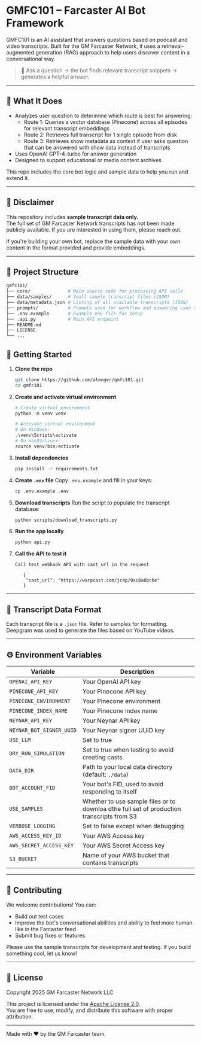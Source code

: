 # GMFC101 – Farcaster AI Bot Framework

GMFC101 is an AI assistant that answers questions based on podcast and video transcripts. Built for the GM Farcaster Network, it uses a retrieval-augmented generation (RAG) approach to help users discover content in a conversational way.

> 💬 Ask a question → the bot finds relevant transcript snippets → generates a helpful answer.

---

## 🧠 What It Does

- Analyzes user question to deterimine which route is best for answering:
  - Route 1: Queries a vector database (Pinecone) across all episodes for relevant transcript embeddings
  - Route 2: Retrieves full transcript for 1 single episode from disk
  - Route 3: Retrieves show metadata as context if user asks question that can be answered with show data instead of transcripts
- Uses OpenAI GPT-4-turbo for answer generation
- Designed to support educational or media content archives

This repo includes the core bot logic and sample data to help you run and extend it.

---

## 🛑 Disclaimer

This repository includes **sample transcript data only.**  
The full set of GM Farcaster Network transcripts has not been made publicly available.
If you are interested in using them, please reach out.

If you're building your own bot, replace the sample data with your own content in the format provided and provide embeddings.

---

## 📁 Project Structure

```bash
gmfc101/
├── core/              # Main source code for processing API calls
├── data/samples/      # Small sample transcript files (JSON)
├── data/metadata.json # Listing of all available transcripts (JSON)
├── prompts/           # Prompts used for workflow and answering user query
├── .env.example       # Example env file for setup
├── .api.py            # Main API endpoint
├── README.md
├── LICENSE
└── ...
```

## 🚀 Getting Started

1. **Clone the repo**

   ```bash
   git clone https://github.com/atenger/gmfc101.git
   cd gmfc101
   ```

2. **Create and activate virtual environment**

   ```powershell
   # Create virtual environment
   python -m venv venv

   # Activate virtual environment
   # On Windows:
   .\venv\Scripts\activate
   # On macOS/Linux:
   source venv/bin/activate
   ```

3. **Install dependencies**

   ```bash
   pip install -r requirements.txt
   ```

4. **Create `.env` file**
   Copy `.env.example` and fill in your keys:

   ```bash
   cp .env.example .env
   ```

5. **Download transcripts**
   Run the script to populate the transcript database:

   ```bash
   python scripts/download_transcripts.py
   ```

6. **Run the app locally**

   ```bash
   python api.py
   ```

7. **Call the API to test it**

   ```
   Call test_webhook API with cast_url in the request

      {
       "cast_url": "https://warpcast.com/jc4p/0xc8a8bcbe"
      }
   ```

---

## 🧪 Transcript Data Format

Each transcript file is a `.json` file.
Refer to samples for formatting.  
Deepgram was used to generate the files based on YouTube videos.

---

## ⚙️ Environment Variables

| Variable                 | Description                                                                               |
| ------------------------ | ----------------------------------------------------------------------------------------- |
| `OPENAI_API_KEY`         | Your OpenAI API key                                                                       |
| `PINECONE_API_KEY`       | Your Pinecone API key                                                                     |
| `PINECONE_ENVIRONMENT`   | Your Pinecone environment                                                                 |
| `PINECONE_INDEX_NAME`    | Your Pinecone index name                                                                  |
| `NEYNAR_API_KEY`         | Your Neynar API key                                                                       |
| `NEYNAR_BOT_SIGNER_UUID` | Your Neynar signer UUID key                                                               |
| `USE_LLM`                | Set to true                                                                               |
| `DRY_RUN_SIMULATION`     | Set to true when testing to avoid creating casts                                          |
| `DATA_DIR`               | Path to your local data directory (default: `./data`)                                     |
| `BOT_ACCOUNT_FID`        | Your bot's FID, used to avoid responding to itself                                        |
| `USE_SAMPLES`            | Whether to use sample files or to downloa dthe full set of production transcripts from S3 |
| `VERBOSE_LOGGING`        | Set to false except when debugging                                                        |
| `AWS_ACCESS_KEY_ID`      | Your AWS Access key                                                                       |
| `AWS_SECRET_ACCESS_KEY`  | Your AWS Secret Access key                                                                |
| `S3_BUCKET`              | Name of your AWS bucket that contains transcripts                                         |

---

## 🤝 Contributing

We welcome contributions! You can:

- Build out test cases
- Improve the bot's conversational abilities and ability to feel more human like in the Farcaster feed
- Submit bug fixes or features

Please use the sample transcripts for development and testing. If you build something cool, let us know!

---

## 📜 License

Copyright 2025 GM Farcaster Network LLC

This project is licensed under the [Apache License 2.0](https://www.apache.org/licenses/LICENSE-2.0).  
You are free to use, modify, and distribute this software with proper attribution.

---

Made with ❤️ by the GM Farcaster team.
